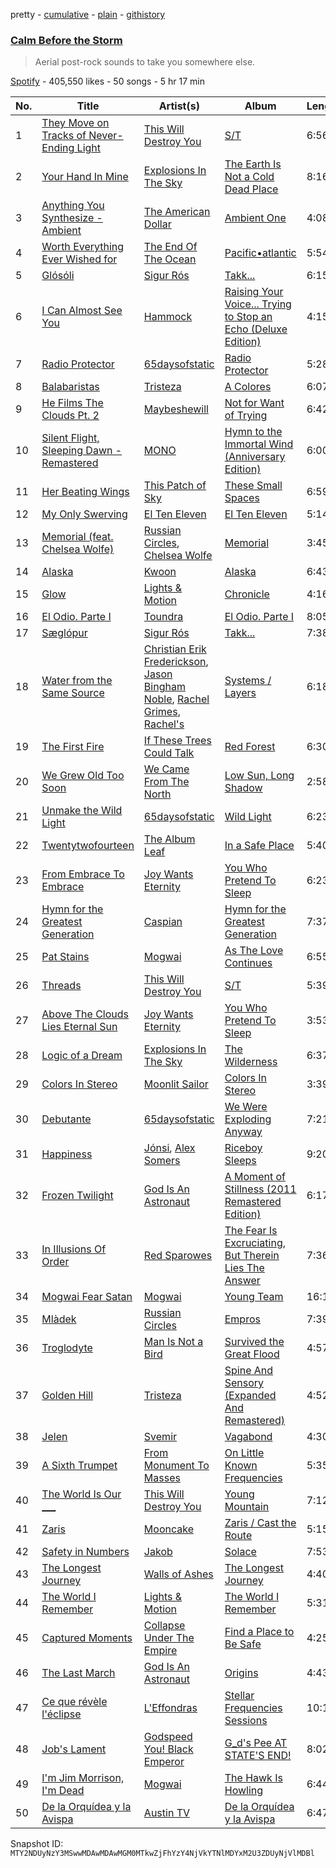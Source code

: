 pretty - [cumulative](/playlists/cumulative/37i9dQZF1DWWTdxbiocWOL.md) - [plain](/playlists/plain/37i9dQZF1DWWTdxbiocWOL) - [githistory](https://github.githistory.xyz/mackorone/spotify-playlist-archive/blob/main/playlists/plain/37i9dQZF1DWWTdxbiocWOL)

### [Calm Before the Storm](https://open.spotify.com/playlist/37i9dQZF1DWWTdxbiocWOL)

> Aerial post\-rock sounds to take you somewhere else.

[Spotify](https://open.spotify.com/user/spotify) - 405,550 likes - 50 songs - 5 hr 17 min

| No. | Title | Artist(s) | Album | Length |
|---|---|---|---|---|
| 1 | [They Move on Tracks of Never\-Ending Light](https://open.spotify.com/track/3cIG78oBauowzEbkBwWADN) | [This Will Destroy You](https://open.spotify.com/artist/0MG4LXIw7n4x0wjDc6WYXk) | [S/T](https://open.spotify.com/album/72vAmnfrNfzORX6gG7p8Jf) | 6:56 |
| 2 | [Your Hand In Mine](https://open.spotify.com/track/4sYn64V9gqP6bpkOGw5B9k) | [Explosions In The Sky](https://open.spotify.com/artist/1uQWmt1OhuHGRKmZ2ZcL6p) | [The Earth Is Not a Cold Dead Place](https://open.spotify.com/album/49buCcKCJwxvdl0R2dMoIU) | 8:16 |
| 3 | [Anything You Synthesize \- Ambient](https://open.spotify.com/track/0OF6WSdeVmYEGBZlxvwvLq) | [The American Dollar](https://open.spotify.com/artist/5r4OqYJL7JrtZlffx7FJlb) | [Ambient One](https://open.spotify.com/album/7A6VoC5v3dHcINkZudtJaD) | 4:08 |
| 4 | [Worth Everything Ever Wished for](https://open.spotify.com/track/2j3qLgBCLoLhv4zbzNmc16) | [The End Of The Ocean](https://open.spotify.com/artist/4AXRViJcT2cJ0x1CxSSldW) | [Pacific•atlantic](https://open.spotify.com/album/0AcN6qKwf00huBIs83EcSO) | 5:54 |
| 5 | [Glósóli](https://open.spotify.com/track/0YTfMKGPhWhjS9wgzWvfaf) | [Sigur Rós](https://open.spotify.com/artist/6UUrUCIZtQeOf8tC0WuzRy) | [Takk...](https://open.spotify.com/album/12tw1A9HmwE3MHvPfHhdoP) | 6:15 |
| 6 | [I Can Almost See You](https://open.spotify.com/track/11n8LudggXuZXmldSlAadR) | [Hammock](https://open.spotify.com/artist/0VOR7Ie9xUSb45fzIIVJQ1) | [Raising Your Voice..\. Trying to Stop an Echo \(Deluxe Edition\)](https://open.spotify.com/album/2AbCfihy80zuR1mPwN5yLl) | 4:15 |
| 7 | [Radio Protector](https://open.spotify.com/track/1QuJm7XRpFjEfOU6A01mw2) | [65daysofstatic](https://open.spotify.com/artist/6DVVsQAnpHdJjb1nYuOQ6g) | [Radio Protector](https://open.spotify.com/album/3ruXFYPxKwCqPIzZtxjGmg) | 5:28 |
| 8 | [Balabaristas](https://open.spotify.com/track/0iJhP5gxnbgprXwQOkZD52) | [Tristeza](https://open.spotify.com/artist/3oglFEsE6GvwwJFConxKa5) | [A Colores](https://open.spotify.com/album/2G1xCfcdhD34iLvclBqfM6) | 6:07 |
| 9 | [He Films The Clouds Pt\. 2](https://open.spotify.com/track/07nYZZQT49i7yAIs3k3tOe) | [Maybeshewill](https://open.spotify.com/artist/33qUIIydEBgWpe58IA0o61) | [Not for Want of Trying](https://open.spotify.com/album/6RxORosZYPqH4fkxMraaA9) | 6:42 |
| 10 | [Silent Flight, Sleeping Dawn \- Remastered](https://open.spotify.com/track/0Dv3M0Ck4n9anoPu1VQ5fU) | [MONO](https://open.spotify.com/artist/53LVoipNTQ4lvUSJ61XKU3) | [Hymn to the Immortal Wind \(Anniversary Edition\)](https://open.spotify.com/album/2tMQkZ8WvwpM7qmRVrW3hK) | 6:00 |
| 11 | [Her Beating Wings](https://open.spotify.com/track/2FGsWazGl3pdFX1kNk2NY1) | [This Patch of Sky](https://open.spotify.com/artist/5SizWbJ5S7KxIR8e07jvqf) | [These Small Spaces](https://open.spotify.com/album/7ACcoSiFkGjT3TlntaogzB) | 6:59 |
| 12 | [My Only Swerving](https://open.spotify.com/track/4q26ViixkilRLjl1MdLABS) | [El Ten Eleven](https://open.spotify.com/artist/0d1j4VJ7gzAJaDslzmjTF0) | [El Ten Eleven](https://open.spotify.com/album/6bv070I2PgzwGLgYGBxaJW) | 5:14 |
| 13 | [Memorial \(feat\. Chelsea Wolfe\)](https://open.spotify.com/track/5Y6u1FBAsYsfUAzBX7ym7k) | [Russian Circles](https://open.spotify.com/artist/0AZ3VR0YbFcS0Kgei7L2QF), [Chelsea Wolfe](https://open.spotify.com/artist/6ZK2nrW8aCTg8Bid7I7N10) | [Memorial](https://open.spotify.com/album/2169qq2aiycEtmgwEQlwgp) | 3:45 |
| 14 | [Alaska](https://open.spotify.com/track/4h0iGeA83sYvsngisIw92M) | [Kwoon](https://open.spotify.com/artist/1ctreRQSlu47UoP3po9zd2) | [Alaska](https://open.spotify.com/album/5hSPs0thai8mK30ivMFHeY) | 6:43 |
| 15 | [Glow](https://open.spotify.com/track/0LF29vtBiXGfFdLzq0dkdo) | [Lights & Motion](https://open.spotify.com/artist/3ff1CmU6qfTqRAmdrq8EEG) | [Chronicle](https://open.spotify.com/album/0VIxw6zt84N7sWxGzgXEOU) | 4:16 |
| 16 | [El Odio\. Parte I](https://open.spotify.com/track/60oLFjfjcmDk0qPewtt5Tm) | [Toundra](https://open.spotify.com/artist/3cgIU3hh7Y4pUsPgHB8aYT) | [El Odio\. Parte I](https://open.spotify.com/album/1H3Ps2PV4sNgbpTzZvuinS) | 8:05 |
| 17 | [Sæglópur](https://open.spotify.com/track/3OAf2iksV6MRLzqtUglTDq) | [Sigur Rós](https://open.spotify.com/artist/6UUrUCIZtQeOf8tC0WuzRy) | [Takk...](https://open.spotify.com/album/12tw1A9HmwE3MHvPfHhdoP) | 7:38 |
| 18 | [Water from the Same Source](https://open.spotify.com/track/7vVoaTSJ0k4i2quvEDa3cP) | [Christian Erik Frederickson](https://open.spotify.com/artist/2Gl0BI6yJTFHtkSBdDV4Dn), [Jason Bingham Noble](https://open.spotify.com/artist/37icBaQPxG3PZU6h5pTQMK), [Rachel Grimes](https://open.spotify.com/artist/3NkEUEwXXgy5IQixHpsHQ9), [Rachel's](https://open.spotify.com/artist/0sXLPUQAB1hir58hoQnxZa) | [Systems / Layers](https://open.spotify.com/album/3CnIIKifMcJsclpMDEG9y4) | 6:18 |
| 19 | [The First Fire](https://open.spotify.com/track/0glEvaWrhIP0boU56o5Q9U) | [If These Trees Could Talk](https://open.spotify.com/artist/2GVzsXcXyU95u2EahzwqN7) | [Red Forest](https://open.spotify.com/album/0i1vP6JtYq4kE3oygILHzk) | 6:30 |
| 20 | [We Grew Old Too Soon](https://open.spotify.com/track/3bISPUFe5nbO9wTHH1fOEi) | [We Came From The North](https://open.spotify.com/artist/1Gz4eaCY3apix9Wd9wBznb) | [Low Sun, Long Shadow](https://open.spotify.com/album/6SUmSpQ8dW7yfhiivSYPHm) | 2:58 |
| 21 | [Unmake the Wild Light](https://open.spotify.com/track/7EmaLbhPGnQuw4riUkvlkp) | [65daysofstatic](https://open.spotify.com/artist/6DVVsQAnpHdJjb1nYuOQ6g) | [Wild Light](https://open.spotify.com/album/3a68UJXba5ejXgM5K8BUVF) | 6:23 |
| 22 | [Twentytwofourteen](https://open.spotify.com/track/5pie01PYzPuRexCyFilLGU) | [The Album Leaf](https://open.spotify.com/artist/02uPe16VFxPaiueQsPEDkE) | [In a Safe Place](https://open.spotify.com/album/1sZjWlyc9yL13U5q1nTQ8a) | 5:40 |
| 23 | [From Embrace To Embrace](https://open.spotify.com/track/2AHejGSGKvO4qu4f26uyEa) | [Joy Wants Eternity](https://open.spotify.com/artist/4ycYjrk65Tk9G1rhkzGjEy) | [You Who Pretend To Sleep](https://open.spotify.com/album/7G1o9IjZhkUIsQ1IGb7JDs) | 6:23 |
| 24 | [Hymn for the Greatest Generation](https://open.spotify.com/track/3ofrLJrQjMPuEBQddeAbZn) | [Caspian](https://open.spotify.com/artist/4SXj7TVoA3bgfR8AVssACa) | [Hymn for the Greatest Generation](https://open.spotify.com/album/5rA4U2ywbTKECawyF54ZW0) | 7:37 |
| 25 | [Pat Stains](https://open.spotify.com/track/6AUEBEvvQcwptYx6AeAQ1s) | [Mogwai](https://open.spotify.com/artist/34UhPkLbtFKRq3nmfFgejG) | [As The Love Continues](https://open.spotify.com/album/4LjNbxlMmWNn5Yky9bfxRm) | 6:55 |
| 26 | [Threads](https://open.spotify.com/track/1kZvOyo7g6k01Au6DuXY4Y) | [This Will Destroy You](https://open.spotify.com/artist/0MG4LXIw7n4x0wjDc6WYXk) | [S/T](https://open.spotify.com/album/72vAmnfrNfzORX6gG7p8Jf) | 5:39 |
| 27 | [Above The Clouds Lies Eternal Sun](https://open.spotify.com/track/0WCvBujFldzGsAimcyjchH) | [Joy Wants Eternity](https://open.spotify.com/artist/4ycYjrk65Tk9G1rhkzGjEy) | [You Who Pretend To Sleep](https://open.spotify.com/album/7G1o9IjZhkUIsQ1IGb7JDs) | 3:53 |
| 28 | [Logic of a Dream](https://open.spotify.com/track/1WQ96gvJgsd3CwxMPEUZYC) | [Explosions In The Sky](https://open.spotify.com/artist/1uQWmt1OhuHGRKmZ2ZcL6p) | [The Wilderness](https://open.spotify.com/album/1MUhDxkdqg5IyNYylLu7P8) | 6:37 |
| 29 | [Colors In Stereo](https://open.spotify.com/track/2ThL97UJtUQwqZHpgtkktm) | [Moonlit Sailor](https://open.spotify.com/artist/3YX8jgxBqkl30HXjazVXXU) | [Colors In Stereo](https://open.spotify.com/album/6QWZgvK9Gid1Nu8w3rLfCx) | 3:39 |
| 30 | [Debutante](https://open.spotify.com/track/0jpggEnuQFHj3uJIthfCQS) | [65daysofstatic](https://open.spotify.com/artist/6DVVsQAnpHdJjb1nYuOQ6g) | [We Were Exploding Anyway](https://open.spotify.com/album/1JorSz3YkTUuNMyLu18dUd) | 7:21 |
| 31 | [Happiness](https://open.spotify.com/track/29Ty3LznXDPiuf4Q681MEI) | [Jónsi](https://open.spotify.com/artist/3khg8RDB6nMuw34w1IHS6Y), [Alex Somers](https://open.spotify.com/artist/51UcKPhDKdKDGIjec0781x) | [Riceboy Sleeps](https://open.spotify.com/album/7MPzpbeTmxvlYVNZyn3LSf) | 9:20 |
| 32 | [Frozen Twilight](https://open.spotify.com/track/6yMlHBgwnIhrF2Qvnt2Yyn) | [God Is An Astronaut](https://open.spotify.com/artist/079svMEXkbT5nGU2kfoqO2) | [A Moment of Stillness \(2011 Remastered Edition\)](https://open.spotify.com/album/1eVrXeDRsZQFM4DtSbUzKr) | 6:17 |
| 33 | [In Illusions Of Order](https://open.spotify.com/track/2wWQwx1ymkpCr4ItPUQ94g) | [Red Sparowes](https://open.spotify.com/artist/4MT9A89Dq8xRJ9hMvvPiJw) | [The Fear Is Excruciating, But Therein Lies The Answer](https://open.spotify.com/album/1mLisF7qgSwVDrQ4gklpcR) | 7:36 |
| 34 | [Mogwai Fear Satan](https://open.spotify.com/track/5rVFrWKhJNe1iuGK0BPgTC) | [Mogwai](https://open.spotify.com/artist/34UhPkLbtFKRq3nmfFgejG) | [Young Team](https://open.spotify.com/album/0qXr1kAu0GXoFoa55MbrLK) | 16:19 |
| 35 | [Mlàdek](https://open.spotify.com/track/1begl8Bjbo8q1eVtr5XGOV) | [Russian Circles](https://open.spotify.com/artist/0AZ3VR0YbFcS0Kgei7L2QF) | [Empros](https://open.spotify.com/album/2evkzWDPHn96GZ0In9GG1w) | 7:39 |
| 36 | [Troglodyte](https://open.spotify.com/track/2eUvRQF5eZtSkwuz0NwzMZ) | [Man Is Not a Bird](https://open.spotify.com/artist/4w6LG6OA4SclkXqtujITEw) | [Survived the Great Flood](https://open.spotify.com/album/4mdYlF5OcDdolPcrEuG8T4) | 4:57 |
| 37 | [Golden Hill](https://open.spotify.com/track/3FhASv6CcevRilYRxpCZrK) | [Tristeza](https://open.spotify.com/artist/3oglFEsE6GvwwJFConxKa5) | [Spine And Sensory \(Expanded And Remastered\)](https://open.spotify.com/album/6fYcfqLS4HumMAdPHpH9Z6) | 4:52 |
| 38 | [Jelen](https://open.spotify.com/track/4SAEAnTnKSad9UoPFtq0v2) | [Svemir](https://open.spotify.com/artist/30WVs9HM71kMXHtanfTcZ9) | [Vagabond](https://open.spotify.com/album/2fgIcVbQUNVd3VvQErhGUQ) | 4:30 |
| 39 | [A Sixth Trumpet](https://open.spotify.com/track/0kqR9yoySq4IQSvEql8h4L) | [From Monument To Masses](https://open.spotify.com/artist/1U5hX2xotG9ilMOlgNekbq) | [On Little Known Frequencies](https://open.spotify.com/album/7lBdDIeIgMb1mWloh7N3Ea) | 5:35 |
| 40 | [The World Is Our \_\_\_](https://open.spotify.com/track/1EKk6Xvei9N9scaQcrax2S) | [This Will Destroy You](https://open.spotify.com/artist/0MG4LXIw7n4x0wjDc6WYXk) | [Young Mountain](https://open.spotify.com/album/4In2V4QylBdWT8HJ0dLDw5) | 7:12 |
| 41 | [Zaris](https://open.spotify.com/track/3lG9eYlhnipGfvAR4ZkBk7) | [Mooncake](https://open.spotify.com/artist/6DKVucXliE7U2RV52HF1YL) | [Zaris / Cast the Route](https://open.spotify.com/album/7s5TjksKTu7Ox6KMgHTqBt) | 5:15 |
| 42 | [Safety in Numbers](https://open.spotify.com/track/2SYI01bYGiTS9J4OzRRB4F) | [Jakob](https://open.spotify.com/artist/1rRk0aScbAjuf5lAnnTe6n) | [Solace](https://open.spotify.com/album/7jMbWLMw2mJOrIgxFxbPop) | 7:53 |
| 43 | [The Longest Journey](https://open.spotify.com/track/2rTLrieV0wgvqoMIE6p23B) | [Walls of Ashes](https://open.spotify.com/artist/5ibjknpzKnUR5s8bidwfCn) | [The Longest Journey](https://open.spotify.com/album/7AckSB2G0cAqKMHjhlRCuy) | 4:40 |
| 44 | [The World I Remember](https://open.spotify.com/track/1NKpRhBMGNEBK17cC3G3gx) | [Lights & Motion](https://open.spotify.com/artist/3ff1CmU6qfTqRAmdrq8EEG) | [The World I Remember](https://open.spotify.com/album/4dc7dwhwBEpDajRO1PetWG) | 5:31 |
| 45 | [Captured Moments](https://open.spotify.com/track/4ckmG9O7QH2qNA67QbDzjk) | [Collapse Under The Empire](https://open.spotify.com/artist/34OB6veglJfOx8CzSsu0XY) | [Find a Place to Be Safe](https://open.spotify.com/album/7xnGXpy5HE5AbAgshq0wGw) | 4:25 |
| 46 | [The Last March](https://open.spotify.com/track/0CpibaJlmN4ZU5MhovLQf7) | [God Is An Astronaut](https://open.spotify.com/artist/079svMEXkbT5nGU2kfoqO2) | [Origins](https://open.spotify.com/album/0JWFe9UkBvkDQdkooJdbOi) | 4:43 |
| 47 | [Ce que révèle l'éclipse](https://open.spotify.com/track/32ALgQvmpOXfIIPMRDBXG9) | [L'Effondras](https://open.spotify.com/artist/7MlGEYuOaC0SzJmAuvjZ4y) | [Stellar Frequencies Sessions](https://open.spotify.com/album/1Sz7eNhtBzBrhpU1xE3061) | 10:17 |
| 48 | [Job's Lament](https://open.spotify.com/track/6rK7VyAi0XGdhz4LdzXVZj) | [Godspeed You! Black Emperor](https://open.spotify.com/artist/4svpOyfmQKuWpHLjgy4cdK) | [G\_d's Pee AT STATE'S END!](https://open.spotify.com/album/6gZsJeN8MdITXZMVDXrMk0) | 8:02 |
| 49 | [I'm Jim Morrison, I'm Dead](https://open.spotify.com/track/1fV2Bp9JpE1CavonususVW) | [Mogwai](https://open.spotify.com/artist/34UhPkLbtFKRq3nmfFgejG) | [The Hawk Is Howling](https://open.spotify.com/album/6XfWE0VdiRbH9QWfyLibxW) | 6:44 |
| 50 | [De la Orquídea y la Avispa](https://open.spotify.com/track/2cWaaXZL5idipbPuJkfvH9) | [Austin TV](https://open.spotify.com/artist/5x0koyeJkLR4odx4gCD5lR) | [De la Orquídea y la Avispa](https://open.spotify.com/album/7L50tSXXmpzbpIDpNDyv5d) | 6:47 |

Snapshot ID: `MTY2NDUyNzY3MSwwMDAwMDAwMGM0MTkwZjFhYzY4NjVkYTNlMDYxM2U3ZDUyNjVlMDBl`
